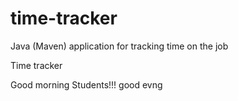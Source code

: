 # time-tracker
Java (Maven) application for tracking time on the job

Time tracker

Good morning Students!!!
good evng
